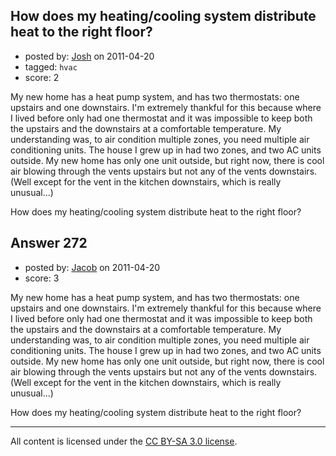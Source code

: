 ## How does my heating/cooling system distribute heat to the right floor?

- posted by: [Josh](https://stackexchange.com/users/-1/20-josh) on 2011-04-20
- tagged: `hvac`
- score: 2

My new home has a heat pump system, and has two thermostats: one upstairs and one downstairs. I'm extremely thankful for this because where I lived before only had one thermostat and it was impossible to keep both the upstairs and the downstairs at a comfortable temperature. My understanding was, to air condition multiple zones, you need multiple air conditioning units. The house I grew up in had two zones, and two AC units outside. My new home has only one unit outside, but right now, there is cool air blowing through the vents upstairs but not any of the vents downstairs. (Well except for the vent in the kitchen downstairs, which is really unusual...)

How does my heating/cooling system distribute heat to the right floor?


## Answer 272

- posted by: [Jacob](https://stackexchange.com/users/-1/28-jacob) on 2011-04-20
- score: 3

My new home has a heat pump system, and has two thermostats: one upstairs and one downstairs. I'm extremely thankful for this because where I lived before only had one thermostat and it was impossible to keep both the upstairs and the downstairs at a comfortable temperature. My understanding was, to air condition multiple zones, you need multiple air conditioning units. The house I grew up in had two zones, and two AC units outside. My new home has only one unit outside, but right now, there is cool air blowing through the vents upstairs but not any of the vents downstairs. (Well except for the vent in the kitchen downstairs, which is really unusual...)

How does my heating/cooling system distribute heat to the right floor?



---

All content is licensed under the [CC BY-SA 3.0 license](https://creativecommons.org/licenses/by-sa/3.0/).
